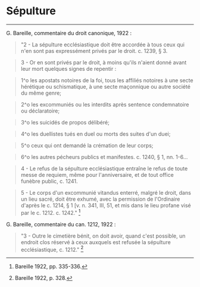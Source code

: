 # Sépulture

***

G. Bareille, commentaire du droit canonique, 1922 :

> "2 - La sépulture ecclésiastique doit être accordée à tous ceux qui n'en sont pas expressément privés par le droit. c. 1239, § 3.

>3 - Or en sont privés par le droit, à moins qu'ils n'aient donné avant leur mort quelques signes de repentir : 

> 1^o les apostats notoires de la foi, tous les affiliés notoires à une secte hérétique ou schismatique, à une secte maçonnique ou autre société du même genre;

> 2^o les excommuniés ou les interdits après sentence condemnatoire ou déclaratoire;

> 3^o les suicidés de propos délibéré;

> 4^o les duellistes tués en duel ou morts des suites d'un duei;

> 5^o ceux qui ont demandé la crémation de leur corps;

> 6^o les autres pécheurs publics et manifestes. c. 1240, § 1, nn. 1-6...

> 4 - Le refus de la sépulture ecclésiastique entraîne le refus de toute messe de requiem, même pour l'anniversaire, et de tout office funèbre public, c. 1241.

> 5 - Le corps d'un excommunié vitandus enterré, malgré le droit, dans un lieu sacré, doit être exhumé, avec la permission de l'Ordinaire d'après le c. 1214, § 1 [v. n. 341, III, 51, et mis dans le lieu profane visé par le c. 1212. c. 1242." [^1]

[^1]: Bareille 1922, pp. 335-336.

G. Bareille, commentaire du can. 1212, 1922 :

> "3 - Outre le cimetière bénit, on doit avoir, quand c'est possible, un endroit clos réservé à ceux auxquels est refusée la sépulture ecclésiastique, c. 1212." [^2]

[^2]: Bareille 1922, p. 328.

